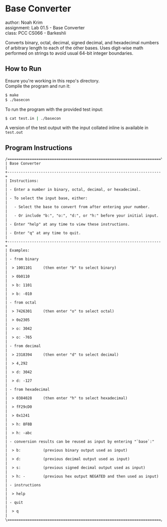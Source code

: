 Base Converter
==============
author: Noah Krim  
assignment: Lab 01.5 - Base Converter  
class: PCC CS066 - Barkeshli  

Converts binary, octal, decimal, signed decimal, and hexadecimal numbers of arbitrary length to each of the other bases. Uses digit-wise math performed on strings to avoid usual 64-bit integer boundaries.

How to Run
----------
Ensure you're working in this repo's directory.  
Compile the program and run it:
```bash
$ make
$ ./basecon
```

To run the program with the provided test input:
```bash
$ cat test.in | ./basecon

```

A version of the test output with the input collated inline is available in `test.out`

Program Instructions
--------------------
```
/=====================================================================\
| Base Converter                                                      |
+---------------------------------------------------------------------+
| Instructions:                                                       |
| - Enter a number in binary, octal, decimal, or hexadecimal.         |
| - To select the input base, either:                                 |
|   - Select the base to convert from after entering your number.     |
|   - Or include "b:", "o:", "d:", or "h:" before your initial input. |
| - Enter "help" at any time to view these instructions.              |
| - Enter "q" at any time to quit.                                    |
+---------------------------------------------------------------------+
| Examples:                                                           |
| - from binary                                                       |
|  > 1001101     (then enter "b" to select binary)                    |
|  > 0b0110                                                           |
|  > b: 1101                                                          |
|  > b: -010                                                          |
| - from octal                                                        |
|  > 7426301     (then enter "o" to select octal)                     |
|  > 0o2305                                                           |
|  > o: 3042                                                          |
|  > o: -765                                                          |
| - from decimal                                                      |
|  > 2318394     (then enter "d" to select decimal)                   |
|  > 4,292                                                            |
|  > d: 3042                                                          |
|  > d: -127                                                          |
| - from hexadecimal                                                  |
|  > 0384028     (then enter "h" to select hexadecimal)               |
|  > fF29cD0                                                          |
|  > 0x1241                                                           |
|  > h: 8F8B                                                          |
|  > h: -abc                                                          |
| - conversion results can be reused as input by entering "`base`:"   |
|  > b:          (previous binary output used as input)               |
|  > d:          (previous decimal output used as input)              |
|  > s:          (previous signed decimal output used as input)       |
|  > h: -        (previous hex output NEGATED and then used as input) |
| - instructions                                                      |
|  > help                                                             |
| - quit                                                              |
|  > q                                                                |
\=====================================================================/
```

